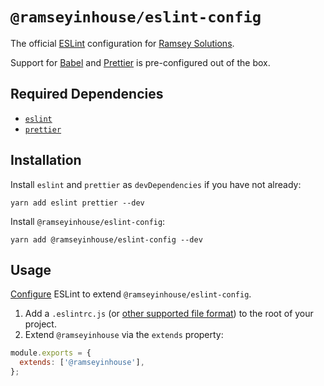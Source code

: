# `@ramseyinhouse/eslint-config`

The official [ESLint](https://eslint.org/) configuration for [Ramsey Solutions](https://ramseyinhouse.com/).

Support for [Babel](https://www.npmjs.com/package/@babel/eslint-parser) and [Prettier](https://www.npmjs.com/package/prettier-eslint) is pre-configured out of the box.

## Required Dependencies

- [`eslint`](https://www.npmjs.com/package/eslint)
- [`prettier`](https://www.npmjs.com/package/prettier)

## Installation

Install `eslint` and `prettier` as `devDependencies` if you have not already:

```
yarn add eslint prettier --dev
```

Install `@ramseyinhouse/eslint-config`:

```
yarn add @ramseyinhouse/eslint-config --dev
```

## Usage

[Configure](https://eslint.org/docs/user-guide/configuring/) ESLint to extend `@ramseyinhouse/eslint-config`.

1. Add a `.eslintrc.js` (or [other supported file format](https://eslint.org/docs/user-guide/configuring#configuration-file-formats)) to the root of your project.
2. Extend `@ramseyinhouse` via the `extends` property:

```js
module.exports = {
  extends: ['@ramseyinhouse'],
};
```
